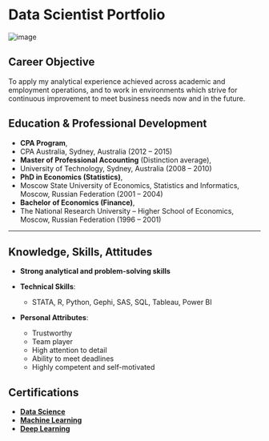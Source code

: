 # Data Scientist Portfolio
![image](https://github.com/Michael-S777/portfolio/assets/61314039/648083a9-c2b8-43ff-a8de-6e2ba3d6a3f1)

## Career Objective
To apply my analytical experience achieved across academic and employment operations, and to work in environments which strive for continuous improvement to meet business needs now and in the future.

## Education & Professional Development

- **CPA Program**,
- CPA Australia, Sydney, Australia (2012 – 2015)
- **Master of Professional Accounting** (Distinction average),
- University of Technology, Sydney, Australia (2008 – 2010)
- **PhD in Economics (Statistics)**,
- Moscow State University of Economics, Statistics and Informatics, Moscow, Russian Federation (2001 – 2004)
- **Bachelor of Economics (Finance)**,
- The National Research University – Higher School of Economics, Moscow, Russian Federation (1996 – 2001)

---

## Knowledge, Skills, Attitudes

- **Strong analytical and problem-solving skills**
- **Technical Skills**:
  - STATA, R, Python, Gephi, SAS, SQL, Tableau, Power BI
  
- **Personal Attributes**:
  - Trustworthy
  - Team player
  - High attention to detail
  - Ability to meet deadlines
  - Highly competent and self-motivated
 
## Certifications
- **[Data Science](https://www.coursera.org/account/accomplishments/specialization/certificate/SP56FSEAQ5ZA)**
- **[Machine Learning](https://www.coursera.org/account/accomplishments/professional-cert/4MAWWWYUJKMA)**
- **[Deep Learning](https://www.coursera.org/account/accomplishments/specialization/BAVSUCCGB96R)**
